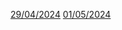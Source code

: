 [29/04/2024](https://youtu.be/wUjYK5gwNZs?t=6394)
[01/05/2024](https://youtu.be/wUjYK5gwNZs?t=10624)